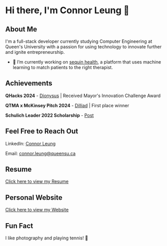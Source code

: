 # Hi there, I'm Connor Leung 👋

## About Me
I'm a full-stack developer currently studying Computer Engineering at Queen's University with a passion for using technology to innovate further and ignite entrepreneurship.
- 🔭 I’m currently working on [sequin health](https://sequinhealth.ca), a platform that uses machine learning to match patients to the right therapist.

## Achievements 
**QHacks 2024** - [Dionysus](https://devpost.com/software/god-s-eye-tv7hz8) | Received Mayor's Innovation Challenge Award

**QTMA x McKinsey Pitch 2024** - [Dilliad](https://drive.google.com/file/d/1bKyXS41e83-yFnz-H0mG_6YEOsZKts6B/view?usp=drive_link) | First place winner

**Schulich Leader 2022 Scholarship** - [Post](https://www.linkedin.com/feed/update/urn:li:activity:7049048391330238464/)

## Feel Free to Reach Out
LinkedIn: [Connor Leung](https://www.linkedin.com/in/connorleung/)

Email: connor.leung@queensu.ca

## Resume
[Click here to view my Resume](https://docs.google.com/document/d/1HG9KRqxRuQ8tYFdWamUUT06R7i9IRJYdKa32_7pux_g/edit?usp=sharing)

## Personal Website
[Click here to view my Website](http://connorleung.com)

## Fun Fact
I like photography and playing tennis! 🎾
